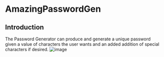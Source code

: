 # AmazingPasswordGen

## Introduction

The Password Generator can produce and generate a unique password given a value of characters the user wants and an added addition of special characters if desired.
![image](https://user-images.githubusercontent.com/105891447/180365381-b7b3c6f4-0b88-4f39-91e7-1b234e48a95d.png)
